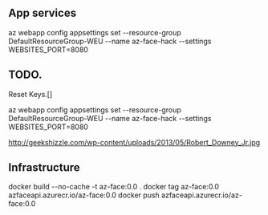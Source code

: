 



## App services
az webapp config appsettings set --resource-group DefaultResourceGroup-WEU --name az-face-hack --settings WEBSITES_PORT=8080

## TODO.

Reset Keys.[]


az webapp config appsettings set --resource-group DefaultResourceGroup-WEU --name az-face-hack --settings WEBSITES_PORT=8080

http://geekshizzle.com/wp-content/uploads/2013/05/Robert_Downey_Jr.jpg


## Infrastructure

 docker build --no-cache -t az-face:0.0 .
 docker tag az-face:0.0 azfaceapi.azurecr.io/az-face:0.0
 docker push azfaceapi.azurecr.io/az-face:0.0